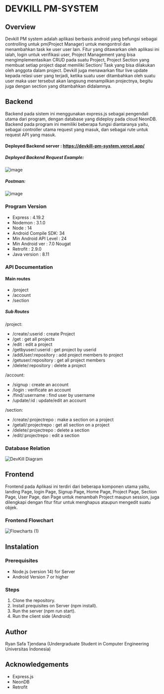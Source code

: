 # DEVKILL PM-SYSTEM

## Overview

Devkill PM system adalah aplikasi berbasis android yang befungsi sebagai controlling untuk pm(Project Manager) untuk mengontrol dan menambahkan task ke user user lain. Fitur yang ditawarkan oleh aplikasi ini ialah, login untuk verifikasi user, Project Management yang bisa mengimplementasikan CRUD pada suatu Project, Project Section yang membuat setiap project dapat memiliki Section/ Task yang bisa dilakukan oleh anggota dalam project. Devkill juga menawarkan fitur live update kepada relasi user yang terjadi, ketika suatu user ditambahkan oleh suatu user maka user tersebut akan langsung menampilkan projectnya, begitu juga dengan section yang ditambahkan didalamnya.

## Backend

Backend pada sistem ini menggunakan express.js sebagai pengendali utama dari program, dengan database yang dideploy pada cloud NeonDB. Backend pada program ini memiliki beberapa fungsi diantaranya yaitu, sebagai controller utama request yang masuk, dan sebagai rute untuk request API yang masuk.

#### Deployed Backend server : https://devkill-pm-system.vercel.app/

##### Deployed Backend Request Example:

![image](https://github.com/ryansatj/Devkill-PM-System/assets/134668057/12c5bd52-3248-46ea-b592-11e0045b313e)

##### Postman:
![image](https://github.com/ryansatj/Devkill-PM-System/assets/134668057/037bf18b-9eca-4471-8cee-caa904a7c7a9)

### Program Version

- Express : 4.19.2
- Nodemon : 3.1.0
- Node : 14
- Android Compile SDK: 34
- Min Android API Level : 24
- Min Android ver : 7.0 Nougat
- Retrofit : 2.9.0
- Java version : 8.11

### API Documentation

#### Main routes
- /project
- /account
- /section

##### Sub Routes

/project:
- /create/:userid : create Project
- /get : get all projects
- /edit : edit a project
- /getbyuser/:userid : get project by userid
- /addUser/:repository : add project members to project
- /getuser/:repository : get all project members
- /delete/:repository : delete a project

/account: 
- /signup : create an account
- /login : verificate an account
- /find/:username : find user by username
- /update/:id : update/edit an account

/section:
- /create/:projectrepo : make a section on a project
- /getall/:projectrepo : get all section on a project
- /delete/:projectrepo : delete a section
- /edit/:projectrepo : edit a section


### Database Relation
![DevKill Diagram](https://github.com/ryansatj/Devkill-PM-System/assets/134668057/60e025ec-b387-4f2f-ae38-a24f66552bb0)


## Frontend

Frontend pada Aplikasi ini terdiri dari beberapa komponen utama yaitu, landing Page, login Page, Signup Page, Home Page, Project Page, Section Page, User Page, dan Page untuk menambah Project maupun session, juga dilengkapi dengan fitur fitur untuk menghapus ataupun mengedit suatu objek.

### Frontend Flowchart
![Flowcharts (1)](https://github.com/ryansatj/Devkill-PM-System/assets/134668057/0083ef0e-de0b-4676-b469-9dc11e0c3b00)


## Instalation

### Prerequisites

- Node.js (version 14) for Server
- Android Version 7 or higher

### Steps

1. Clone the repository.
2. Install prequisites on Server (npm install).
3. Run the server (npm run start).
4. Run the client side (Android)

## Author

Ryan Safa Tjendana (Undergraduate Student in Computer Engineering Universitas Indonesia)

## Acknowledgements
- Express.js
- NeonDB
- Retrofit
